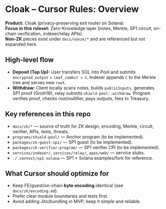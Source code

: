 # Cloak – Cursor Rules: Overview

**Product:** Cloak (privacy-preserving exit router on Solana)  
**Focus in this ruleset:** Zero-Knowledge layer (notes, Merkle, SP1 circuit, on-chain verification, indexer/relay APIs).  
**Non-ZK** pieces exist under `docs/nonzk/*` and are referenced but not expanded here.

## High-level flow
- **Deposit (Top Up):** User transfers SOL into Pool and submits `encrypted_output` + `leaf_commit = C`. Indexer appends `C` to the Merkle tree and serves new `root`.
- **Withdraw:** Client locally scans notes, builds `publicInputs`, generates SP1 proof (Groth16), relay submits `shield-pool::withdraw`. Program verifies proof, checks root/nullifier, pays outputs, fees to Treasury.

## Key references in this repo
- `docs/zk/*` — source of truth for ZK design, encoding, Merkle, circuit, verifier, APIs, tests, threats.
- `programs/shield-pool/` — Anchor program (to be implemented).
- `packages/zk-guest-sp1/` — SP1 guest (to be implemented).
- `packages/zk-verifier-program/` — SP1 verifier CPI (to be implemented).
- `services/indexer/`, `services/relay/`, `apps/web/` — service stubs.
- `./.context/sp1-solana` — SP1 + Solana examples/fork for reference.

## What Cursor should optimize for
- Keep FE/guest/on-chain **byte encoding** identical (see `docs/zk/encoding.md`).
- Prefer clear module boundaries and tests first.
- Avoid adding Jito/bundling in MVP; keep it simple and reliable.

